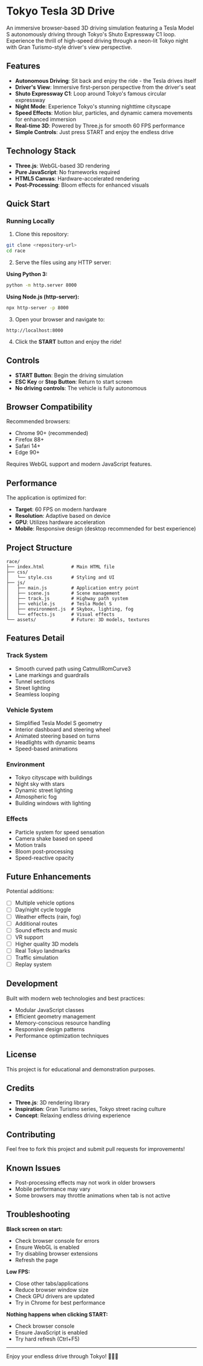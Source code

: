# Tokyo Tesla 3D Drive

An immersive browser-based 3D driving simulation featuring a Tesla Model S autonomously driving through Tokyo's Shuto Expressway C1 loop. Experience the thrill of high-speed driving through a neon-lit Tokyo night with Gran Turismo-style driver's view perspective.

## Features

- **Autonomous Driving**: Sit back and enjoy the ride - the Tesla drives itself
- **Driver's View**: Immersive first-person perspective from the driver's seat
- **Shuto Expressway C1**: Loop around Tokyo's famous circular expressway
- **Night Mode**: Experience Tokyo's stunning nighttime cityscape
- **Speed Effects**: Motion blur, particles, and dynamic camera movements for enhanced immersion
- **Real-time 3D**: Powered by Three.js for smooth 60 FPS performance
- **Simple Controls**: Just press START and enjoy the endless drive

## Technology Stack

- **Three.js**: WebGL-based 3D rendering
- **Pure JavaScript**: No frameworks required
- **HTML5 Canvas**: Hardware-accelerated rendering
- **Post-Processing**: Bloom effects for enhanced visuals

## Quick Start

### Running Locally

1. Clone this repository:
```bash
git clone <repository-url>
cd race
```

2. Serve the files using any HTTP server:

**Using Python 3:**
```bash
python -m http.server 8000
```

**Using Node.js (http-server):**
```bash
npx http-server -p 8000
```

3. Open your browser and navigate to:
```
http://localhost:8000
```

4. Click the **START** button and enjoy the ride!

## Controls

- **START Button**: Begin the driving simulation
- **ESC Key** or **Stop Button**: Return to start screen
- **No driving controls**: The vehicle is fully autonomous

## Browser Compatibility

Recommended browsers:
- Chrome 90+ (recommended)
- Firefox 88+
- Safari 14+
- Edge 90+

Requires WebGL support and modern JavaScript features.

## Performance

The application is optimized for:
- **Target**: 60 FPS on modern hardware
- **Resolution**: Adaptive based on device
- **GPU**: Utilizes hardware acceleration
- **Mobile**: Responsive design (desktop recommended for best experience)

## Project Structure

```
race/
├── index.html          # Main HTML file
├── css/
│   └── style.css       # Styling and UI
├── js/
│   ├── main.js         # Application entry point
│   ├── scene.js        # Scene management
│   ├── track.js        # Highway path system
│   ├── vehicle.js      # Tesla Model S
│   ├── environment.js  # Skybox, lighting, fog
│   └── effects.js      # Visual effects
└── assets/             # Future: 3D models, textures
```

## Features Detail

### Track System
- Smooth curved path using CatmullRomCurve3
- Lane markings and guardrails
- Tunnel sections
- Street lighting
- Seamless looping

### Vehicle System
- Simplified Tesla Model S geometry
- Interior dashboard and steering wheel
- Animated steering based on turns
- Headlights with dynamic beams
- Speed-based animations

### Environment
- Tokyo cityscape with buildings
- Night sky with stars
- Dynamic street lighting
- Atmospheric fog
- Building windows with lighting

### Effects
- Particle system for speed sensation
- Camera shake based on speed
- Motion trails
- Bloom post-processing
- Speed-reactive opacity

## Future Enhancements

Potential additions:
- [ ] Multiple vehicle options
- [ ] Day/night cycle toggle
- [ ] Weather effects (rain, fog)
- [ ] Additional routes
- [ ] Sound effects and music
- [ ] VR support
- [ ] Higher quality 3D models
- [ ] Real Tokyo landmarks
- [ ] Traffic simulation
- [ ] Replay system

## Development

Built with modern web technologies and best practices:
- Modular JavaScript classes
- Efficient geometry management
- Memory-conscious resource handling
- Responsive design patterns
- Performance optimization techniques

## License

This project is for educational and demonstration purposes.

## Credits

- **Three.js**: 3D rendering library
- **Inspiration**: Gran Turismo series, Tokyo street racing culture
- **Concept**: Relaxing endless driving experience

## Contributing

Feel free to fork this project and submit pull requests for improvements!

## Known Issues

- Post-processing effects may not work in older browsers
- Mobile performance may vary
- Some browsers may throttle animations when tab is not active

## Troubleshooting

**Black screen on start:**
- Check browser console for errors
- Ensure WebGL is enabled
- Try disabling browser extensions
- Refresh the page

**Low FPS:**
- Close other tabs/applications
- Reduce browser window size
- Check GPU drivers are updated
- Try in Chrome for best performance

**Nothing happens when clicking START:**
- Check browser console
- Ensure JavaScript is enabled
- Try hard refresh (Ctrl+F5)

---

Enjoy your endless drive through Tokyo! 🚗💨🗼
